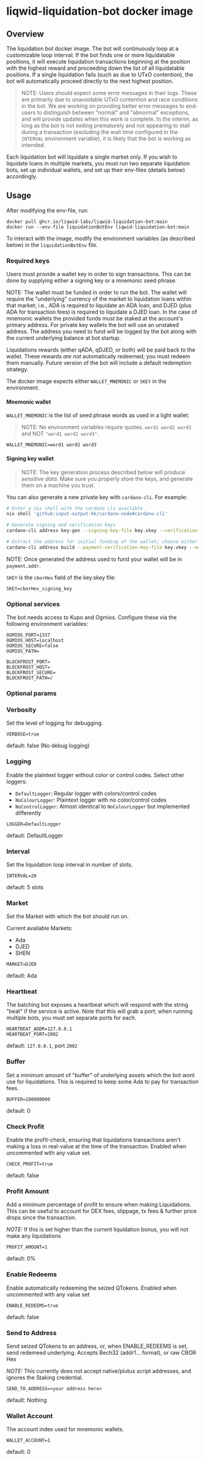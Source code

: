 # liqwid-liquidation-bot docker image

## Overview

The liquidation bot docker image. The bot will continuously loop at a
customizable loop interval. If the bot finds one or more liquidatable positions,
it will execute liquidation transactions beginning at the position with the
highest reward and proceeding down the list of all liquidatable positions.
If a single liquidation fails (such as due to UTxO contention), the bot will
automatically proceed directly to the next highest position.

> NOTE: Users should expect some error messages in their logs. These are
> primarily due to unavoidable UTxO contention and race conditions in the bot.
> We are working on providing better error messages to end-users to distinguish
> between "normal" and "abnormal" exceptions, and will provide updates when this
> work is complete. In the interim, as long as the bot is not exiting prematurely
> and not appearing to stall during a transaction (excluding the wait time
> configured in the `INTERVAL` environment variable), it is likely that the bot is
> working as intended.

Each liquidation bot will liquidate a single market only. If you wish to liquidate
loans in multiple markets, you must run two separate liquidation bots, set up
individual wallets, and set up their env-files (details below) accordingly.

## Usage

After modifying the env-file, run:

```
docker pull ghcr.io/liqwid-labs/liqwid-liquidation-bot:main
docker run --env-file liquidationBotEnv liqwid-liquidation-bot:main
```

To interact with the image, modify the environment variables (as described below)
in the `liquidationBotEnv` file.

### Required keys

Users must provide a wallet key in order to sign transactions. This can be done by supplying
either a signing key or a mnemonic seed phrase.

NOTE: The wallet must be funded in order to run the bot.
The wallet will require the "underlying" currency of the market to liquidation
loans within that market; i.e., ADA is required to liquidate an ADA loan, and
DJED (plus ADA for transaction fees) is required to liquidate a DJED loan.
In the case of mnemonic wallets the provided funds must be staked at the account's
primary address. For private key wallets the bot will use an unstaked address. The
address you need to fund will be logged by the bot along with the current
underlying balance at bot startup.

Liquidations rewards (either qADA, qDJED, or both) will be paid back to the wallet.
These rewards _are not_ automatically redeemed; you must redeem them manually.
Future version of the bot will include a default redemption strategy.

The docker image expects either `WALLET_MNEMONIC` or `SKEY` in the environment.

#### Mnemonic wallet

`WALLET_MNEMONIC` is the list of seed phrase words as used in a light wallet:

> NOTE: No environment variables require quotes. `word1 word2 word3` and NOT
> `"word1 word2 word3"`.

```
WALLET_MNEMONIC=word1 word2 word3
```

#### Signing key wallet

> NOTE: The key generation process described below will produce _sensitive data_.
> Make sure you properly store the keys, and generate them on a machine you trust.

You can also generate a new private key with `cardano-cli`. For example:

```sh
# Enter a nix shell with the cardano cli available
nix shell 'github:input-output-hk/cardano-node#cardano-cli'

# Generate signing and verification keys
cardano-cli address key-gen --signing-key-file key.skey --verification-key-file key.vkey

# Extract the address for initial funding of the wallet; choose either the mainnet or `preview` testnet via the last option.
cardano-cli address build --payment-verification-key-file key.vkey --out-file payment.addr [--mainnet | --testnet-magic 2]
```

NOTE: Once generated the address used to fund your wallet will be in `payment.addr`.

`SKEY` is the `cborHex` field of the key.skey file:


```
SKEY=cborHex_signing_key
```

### Optional services

The bot needs access to Kupo and Ogmios.
Configure these via the following environment variables:

```
OGMIOS_PORT=1337
OGMIOS_HOST=localhost
OGMIOS_SECURE=false
OGMIOS_PATH=

BLOCKFROST_PORT=
BLOCKFROST_HOST=
BLOCKFROST_SECURE=
BLOCKFROST_PATH=/
```

### Optional params

### Verbosity

Set the level of logging for debugging.

```
VERBOSE=true
```

default: false (No debug logging)

### Logging

Enable the plaintext logger without color or control codes.
Select other loggers:
- `DefaultLogger`: Regular logger with colors/control codes
- `NoColourLogger`: Plaintext logger with no color/control codes
- `NoControlLogger`: Almost identical to `NoColourLogger` but implemented differently

```
LOGGER=DefaultLogger
```

default: DefaultLogger

### Interval

Set the liquidation loop interval in number of slots.

```
INTERVAL=20
```

default: 5 slots

### Market

Set the Market with which the bot should run on.

Current available Markets:
- Ada
- DJED
- SHEN

```
MARKET=DJED
```

default: Ada

### Heartbeat

The batching bot exposes a heartbeat which will respond with the string "beat" if the service
is active. Note that this will grab a port; when running multiple bots, you must set separate ports
for each.

```
HEARTBEAT_ADDR=127.0.0.1
HEARTBEAT_PORT=2002
```

default: `127.0.0.1`, port `2002`

### Buffer

Set a minimum amount of "buffer" of underlying
assets which the bot wont use for liquidations.
This is required to keep some Ada to pay for
transaction fees.

```
BUFFER=100000000
```

default: 0

### Check Profit

Enable the profit-check, ensuring that
liquidations transactions aren't making a loss
in real-value at the time of the transaction.
Enabled when uncommented with any value set.

```
CHECK_PROFIT=true
```

default: false

### Profit Amount

Add a minimum percentage of profit
to ensure when making Liquidations.
This can be useful to account for
DEX fees, slippage, tx fees & further price
drops since the transaction.

*NOTE:* If this is set higher than the current
liquidation bonus, you will not make any liquidations

```
PROFIT_AMOUNT=1
```

default: 0%

### Enable Redeems

Enable automatically redeeming the seized
QTokens.
Enabled when uncommented with any value set

```
ENABLE_REDEEMS=true
```

default: false

### Send to Address

Send seized QTokens to an address, or,
when ENABLE_REDEEMS is set, send redemeed
underlying.
Accepts Bech32 (addr1... format),
or raw CBOR Hex

*NOTE:* This currently does not accept
native/plutus script addresses, and ignores
the Staking credential.

```
SEND_TO_ADDRESS=<your address here>
```

default: Nothing

### Wallet Account

The account index used for mnemonic wallets.

```
WALLET_ACCOUNT=1
```

default: 0
